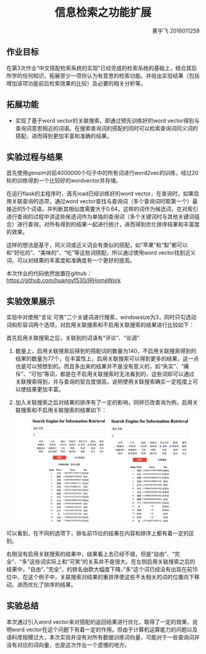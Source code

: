# <center>信息检索之功能扩展</center>

<p align=right>黄宇飞 2016011259</p>

## 作业目标

在第3次作业“中文搭配检索系统的实现”已经完成的检索系统的基础上，结合其后所学的任何知识，拓展至少一项你认为有意思的检索功能。并给出实验结果（包括增加该项功能前后检索效果的比较）及必要的相关分析等。

## 拓展功能

+ 实现了基于word vector的关联搜索，即通过预先训练好的word vector得到与查询词意思相近的词语。在搜索查询词的搭配的同时可以检索查询词同义词的搭配，进而得到更加丰富和准确的结果。

## 实验过程与结果

首先使用gensim对前4000000个句子中的所有词进行word2vec的训练，经过20轮的训练得到一个比较好的wordvector并存储。

在运行flask的主程序时，首先load已经训练好的word vector，在查询时，如果启用关联查询的选项，通过word vector查找与查询词（多个查询词时取第一个）最接近的5个词语，并判断其相似度需要大于0.64，这样的词作为候选词，在对索引进行查询的过程中讲这些候选词作为单独的查询词（多个关键词时与其他关键词组合）进行查询，对所有得到的结果一起进行统计，进而得到优化排序结果和丰富度的效果。

这样的想法是基于，同义词或近义词会有类似的搭配，如“苹果”和“梨”都可以和“好吃的”、“美味的”、“吃”等这些词搭配，所以通过使用word vector找到近义词，可以对结果的丰富度和准确度有一个更好的提高。

本次作业的代码依然放置在github：https://github.com/huangyf530/IRHomeWork

## 实验效果展示

实验中对使用"言论 可笑"二个关键词进行搜索，windowsize为3，同时只勾选动词和形容词两个选项，对启用关联搜索和不启用关联搜索的结果进行比较如下：

首先启用关联搜索之后，关联到的词语有“评论”、“论调”

1. 数量上，启用关联搜索后得到的搭配词的数量为140，不启用关联搜索得到的结果的数量为77个，在丰富性上，启用关联搜索可以得到更多的结果，这一点也是可以预想到的。而且多出来的结果并不是没有意义的，如“失实”、“痛斥”、“可怕”等词，都是在不启用关联搜索时无法看到的，这些词却可以通过关联搜索得到，并与查询的契合度很高，说明使用关联搜索确实一定程度上可以使结果更加丰富。

2. 加入关联搜索之后对结果的排序有了一定的影响，同样已改查询为例，启用关联搜索和不启用关联搜索的结果如下：

   <img src="./step2res.png" alt="result" style="zoom:80%;" />

可以看到，在不同的选项下，排名前15位的结果在内容和排序上都有着一定的区别。

右侧没有启用关联搜索的结果中，结果看上去已经不错，但是“自由”、“完全”、“多”这些词实际上和“可笑”的关系并不是很大。在左侧启用关联搜索之后的结果中，“自由“、”完全“、的排名由欧大幅度下降，”多“这个词已经没有出现在前15位中，在这个例子中，关联搜索对结果的重排序使这些不太相关的词的位置向下移动，进而优化了排序的结果。

## 实验总结

本次通过引入word vector来对搭配的返回结果进行优化，取得了一定的效果，说明word vector在这个问题下有着一定的作用。但由于计算机运算能力的问题以及语料库规模过大，本次实验并没有对所有数据训练词向量，可能对于一些查询词并没有对应的词向量，也是这次作业一个遗憾的地方。